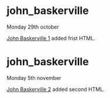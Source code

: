 # john_baskerville

Monday 29th october

[John Baskerville 1](https://paulabart.github.io/john_baskerville/baskerville1) added frist HTML.

# john_baskerville

Monday 5th november

[John Baskerville 2](https://paulabart.github.io/john_baskerville/baskerville1) added second HTML.